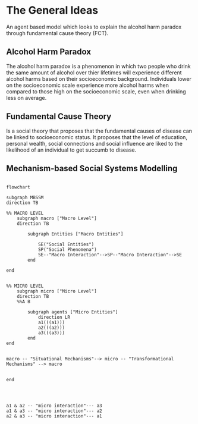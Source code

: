 # The General Ideas
An agent based model which looks to explain the alcohol harm paradox through fundamental cause theory (FCT). 

## Alcohol Harm Paradox
The alcohol harm paradox is a phenomenon in which two people who drink the same amount of alcohol over thier lifetimes will experience different alcohol harms based on their socioeconomic background. Individuals lower on the socioeconomic scale experience more alcohol harms when compared to those high on the socioeconomic scale, even when drinking less on average. 


## Fundamental Cause Theory
Is a social theory that proposes that the fundamental causes of disease can be linked to socioeconomic status. It proposes that the level of education, personal wealth, social connections and social influence are liked to the likelihood of an individual to get succumb to disease.

## Mechanism-based Social Systems Modelling

``` mermaid

flowchart 

subgraph MBSSM
direction TB

%% MACRO LEVEL
	subgraph macro ["Macro Level"]
	direction TB

		subgraph Entities ["Macro Entities"]

			SE("Social Entities")
			SP("Social Phenomena")
			SE--"Macro Interaction"-->SP--"Macro Interaction"-->SE
		end

end


%% MICRO LEVEL
	subgraph micro ["Micro Level"]
	direction TB
	%%A B

		subgraph agents ["Micro Entities"]
			direction LR
			a1(((a1)))
			a2(((a2)))
			a3(((a3)))
		end
end


macro -- "Situational Mechanisms"--> micro -- "Transformational Mechanisms" --> macro


end




a1 & a2 -- "micro interaction"--- a3
a1 & a3 -- "micro interaction"--- a2
a2 & a3 -- "micro interaction"--- a1


```

